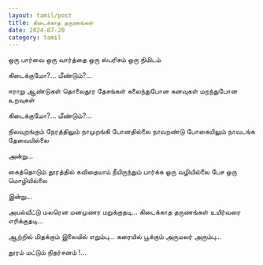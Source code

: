 ```yaml
---
layout: tamil/post
title: கிடைக்காத தருணங்கள்
date: 2024-07-20
category: tamil
---
```


ஒரு பார்வை
ஒரு வார்த்தை
ஒரு ஸ்பரிசம்
ஒரு நிமிடம்

கிடைக்குமோ?... மீண்டும்?...

ஈராறு ஆண்டுகள்
தொலைதூர தேசங்கள்
கலைந்துபோன கனவுகள்
மறந்துபோன உறவுகள்

கிடைக்குமோ?... மீண்டும்?...

நிலவுறங்கும் நேரத்திலும்
நாமுறங்கி போனதில்லை
நாவறண்டு போகையிலும்
நாவடங்க தேவையில்லை

அன்று...

கைத்தொடும் தூரத்தில்
கவிதையாய் நீயிருந்தும்
பார்க்க ஒரு வழியில்லை
பேச ஒரு மொழியில்லை

இன்று...

அயல்வீட்டு மலரென
மனமுணர மறுக்குதடி...
கிடைக்காத தருணங்கள்
உயிர்வரை எரிக்குதடி...

ஆற்றில் மிதக்கும்
இலையில் எறும்பு...
கரையில் பூக்கும்
அருமலர் அரும்பு...

தூரம் மட்டும் நிதர்சனம் !...
